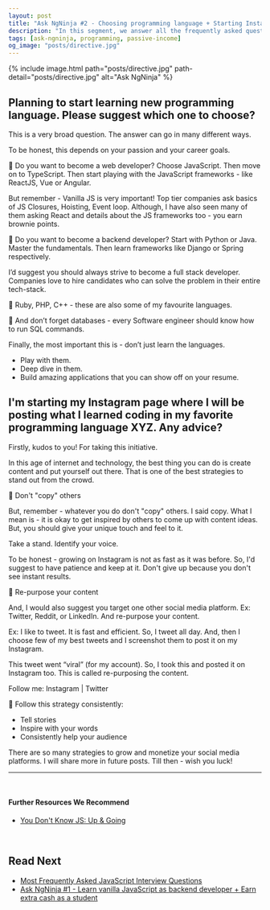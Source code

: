 ```yaml
---
layout: post
title: "Ask NgNinja #2 - Choosing programming language + Starting Instagram page related to tech"
description: "In this segment, we answer all the frequently asked questions our students are facing in their career."
tags: [ask-ngninja, programming, passive-income]
og_image: "posts/directive.jpg"
---
```


{% include image.html path="posts/directive.jpg" path-detail="posts/directive.jpg" alt="Ask NgNinja" %}


## Planning to start learning new programming language. Please suggest which one to choose?

This is a very broad question. The answer can go in many different ways.

To be honest, this depends on your passion and your career goals.

🚀  Do you want to become a web developer? Choose JavaScript. Then move on to TypeScript. Then start playing with the JavaScript frameworks - like ReactJS, Vue or Angular.

But remember - Vanilla JS is very important! Top tier companies ask basics of JS  Closures, Hoisting, Event loop. Although, I have also seen many of them asking React and details about the JS frameworks too - you earn brownie points.

🚀  Do you want to become a backend developer? Start with Python or Java. Master the fundamentals. Then learn frameworks like Django or Spring respectively.

I’d suggest you should always strive to become a full stack developer. Companies love to hire candidates who can solve the problem in their entire tech-stack.

🚀 Ruby, PHP, C++ - these are also some of my favourite languages.

🚀 And don’t forget databases - every Software engineer should know how to run SQL commands.

Finally, the most important this is - don’t just learn the languages. 

- Play with them. 
- Deep dive in them. 
- Build amazing applications that you can show off on your resume.


## I'm starting my Instagram page where I will be posting what I learned coding in my favorite programming language XYZ. Any advice?

Firstly, kudos to you! For taking this initiative.

In this age of internet and technology, the best thing you can do is create content and put yourself out there. That is one of the best strategies to stand out from the crowd.

🥊 Don't "copy" others

But, remember - whatever you do don't "copy" others. I said copy. What I mean is - it is okay to get inspired by others to come up with content ideas. But, you should give your unique touch and feel to it.

Take a stand. Identify your voice.

To be honest - growing on Instagram is not as fast as it was before. So, I'd suggest to have patience and keep at it. Don't give up because you don't see instant results.

🥊 Re-purpose your content

And, I would also suggest you target one other social media platform. Ex: Twitter, Reddit, or LinkedIn. And re-purpose your content.

Ex: I like to tweet. It is fast and efficient. So, I tweet all day. And, then I choose few of my best tweets and I screenshot them to post it on my Instagram.

This tweet went “viral” (for my account). So, I took this and posted it on Instagram too. This is called re-purposing the content.

Follow me: Instagram | Twitter

🥊 Follow this strategy consistently:

- Tell stories 
- Inspire with your words
- Consistently help your audience

There are so many strategies to grow and monetize your social media platforms. I will share more in future posts. Till then - wish you luck!


---

<br>

#### Further Resources We Recommend

- [You Don't Know JS: Up & Going](https://amzn.to/2uSZayI)

<br>

## Read Next

- [Most Frequently Asked JavaScript Interview Questions](/posts/frequently-asked-javascript-interview-questions)
- [Ask NgNinja #1 - Learn vanilla JavaScript as backend developer + Earn extra cash as a student](/posts/steps-after-you-type-url-in-browser)

